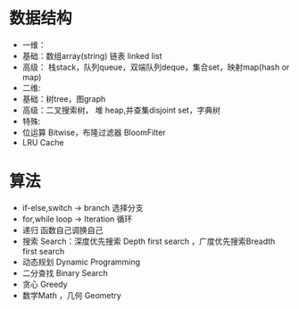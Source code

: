 # 数据结构 
-  一维：
 - 基础：数组array(string) 链表 linked list
 - 高级： 栈stack，队列queue，双端队列deque，集合set，映射map(hash or map)
- 二维:
 - 基础：树tree，图graph
 - 高级：二叉搜索树， 堆 heap,并查集disjoint set，字典树
- 特殊:
 - 位运算 Bitwise，布隆过滤器 BloomFilter
 - LRU Cache

# 算法
- if-else,switch -> branch  选择分支
- for,while loop -> Iteration 循环
- 递归 函数自己调换自己
- 搜索 Search：深度优先搜索 Depth first search ，广度优先搜索Breadth first search
- 动态规划 Dynamic Programming
- 二分查找 Binary Search
- 贪心 Greedy
- 数学Math ，几何 Geometry
